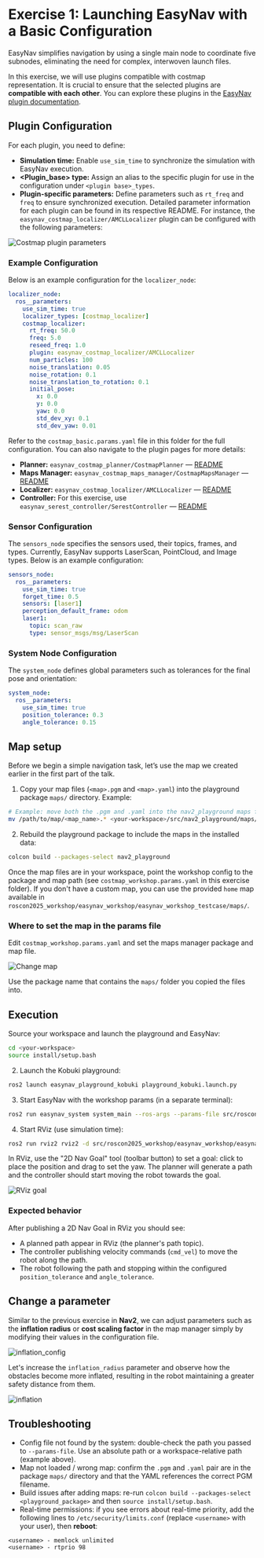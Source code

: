 # Exercise 1: Launching EasyNav with a Basic Configuration

EasyNav simplifies navigation by using a single main node to coordinate five subnodes, eliminating the need for complex, interwoven launch files.

In this exercise, we will use plugins compatible with costmap representation. It is crucial to ensure that the selected plugins are **compatible with each other**. You can explore these plugins in the [EasyNav plugin documentation](https://easynavigation.github.io/plugins/index.html).

## Plugin Configuration

For each plugin, you need to define:
- **Simulation time:** Enable `use_sim_time` to synchronize the simulation with EasyNav execution.
- **<Plugin_base> type:** Assign an alias to the specific plugin for use in the configuration under `<plugin base>_types`.
- **Plugin-specific parameters:** Define parameters such as `rt_freq` and `freq` to ensure synchronized execution. Detailed parameter information for each plugin can be found in its respective README. For instance, the `easynav_costmap_localizer/AMCLLocalizer` plugin can be configured with the following parameters:

![Costmap plugin parameters](img/costmap_plugin_params.png)

### Example Configuration

Below is an example configuration for the `localizer_node`:

```yaml
localizer_node:
  ros__parameters:
    use_sim_time: true
    localizer_types: [costmap_localizer]
    costmap_localizer:
      rt_freq: 50.0
      freq: 5.0
      reseed_freq: 1.0
      plugin: easynav_costmap_localizer/AMCLLocalizer
      num_particles: 100
      noise_translation: 0.05
      noise_rotation: 0.1
      noise_translation_to_rotation: 0.1
      initial_pose:
        x: 0.0
        y: 0.0
        yaw: 0.0
        std_dev_xy: 0.1
        std_dev_yaw: 0.01
```

Refer to the `costmap_basic.params.yaml` file in this folder for the full configuration. You can also navigate to the plugin pages for more details:
- **Planner:** `easynav_costmap_planner/CostmapPlanner` — [README](https://github.com/EasyNavigation/easynav_plugins/blob/jazzy/planners/easynav_costmap_planner/README.md)
- **Maps Manager:** `easynav_costmap_maps_manager/CostmapMapsManager` — [README](https://github.com/EasyNavigation/easynav_plugins/tree/jazzy/maps_managers/easynav_costmap_maps_manager/README.md)
- **Localizer:** `easynav_costmap_localizer/AMCLLocalizer` — [README](https://github.com/EasyNavigation/easynav_plugins/blob/jazzy/localizers/easynav_costmap_localizer/README.md)
- **Controller:** For this exercise, use `easynav_serest_controller/SerestController` — [README](https://github.com/EasyNavigation/easynav_plugins/tree/jazzy/controllers/easynav_serest_controller/README.md)

### Sensor Configuration

The `sensors_node` specifies the sensors used, their topics, frames, and types. Currently, EasyNav supports LaserScan, PointCloud, and Image types. Below is an example configuration:

```yaml
sensors_node:
  ros__parameters:
    use_sim_time: true
    forget_time: 0.5
    sensors: [laser1]
    perception_default_frame: odom
    laser1:
      topic: scan_raw
      type: sensor_msgs/msg/LaserScan
```

### System Node Configuration

The `system_node` defines global parameters such as tolerances for the final pose and orientation:

```yaml
system_node:
  ros__parameters:
    use_sim_time: true
    position_tolerance: 0.3
    angle_tolerance: 0.15
```

## Map setup

Before we begin a simple navigation task, let’s use the map we created earlier in the first part of the talk.

1. Copy your map files (`<map>.pgm` and `<map>.yaml`) into the playground package `maps/` directory. Example:
```bash
# Example: move both the .pgm and .yaml into the nav2_playground maps folder
mv /path/to/map/<map_name>.* <your-workspace>/src/nav2_playground/maps/
```

2. Rebuild the playground package to include the maps in the installed data:
```bash
colcon build --packages-select nav2_playground
```

Once the map files are in your workspace, point the workshop config to the package and map path (see `costmap_workshop.params.yaml` in this exercise folder). If you don't have a custom map, you can use the provided `home` map available in `roscon2025_workshop/easynav_workshop/easynav_workshop_testcase/maps/`.


### Where to set the map in the params file

Edit `costmap_workshop.params.yaml` and set the maps manager package and map file. 

![Change map](img/change_map.png)

Use the package name that contains the `maps/` folder you copied the files into.

## Execution

Source your workspace and launch the playground and EasyNav:

```bash
cd <your-workspace>
source install/setup.bash
```

2. Launch the Kobuki playground:
```bash
ros2 launch easynav_playground_kobuki playground_kobuki.launch.py
```

3. Start EasyNav with the workshop params (in a separate terminal):
```bash
ros2 run easynav_system system_main --ros-args --params-file src/roscon2025_workshop/easynav_workshop/easynav_workshop_testcase/exercises/1.basic_config/costmap_workshop.params.yaml 
```

4. Start RViz (use simulation time):
```bash
ros2 run rviz2 rviz2 -d src/roscon2025_workshop/easynav_workshop/easynav_workshop_testcase/rviz/costmap.rviz --ros-args -p use_sim_time:=true
```

In RViz, use the "2D Nav Goal" tool (toolbar button) to set a goal: click to place the position and drag to set the yaw. The planner will generate a path and the controller should start moving the robot towards the goal.

![RViz goal](img/rviz.png)


### Expected behavior

After publishing a 2D Nav Goal in RViz you should see:
- A planned path appear in RViz (the planner's path topic).
- The controller publishing velocity commands (`cmd_vel`) to move the robot along the path.
- The robot following the path and stopping within the configured `position_tolerance` and `angle_tolerance`.

## Change a parameter

Similar to the previous exercise in **Nav2**, we can adjust parameters such as the **inflation radius** or **cost scaling factor** in the map manager simply by modifying their values in the configuration file.

![inflation_config](img/inflation_config.png)

Let's increase the `inflation_radius` parameter and observe how the obstacles become more inflated, resulting in the robot maintaining a greater safety distance from them.

![inflation](img/inflation.png)

## Troubleshooting

- Config file not found by the system: double-check the path you passed to `--params-file`. Use an absolute path or a workspace-relative path (example above).
- Map not loaded / wrong map: confirm the `.pgm` and `.yaml` pair are in the package `maps/` directory and that the YAML references the correct PGM filename.
- Build issues after adding maps: re-run `colcon build --packages-select <playground_package>` and then `source install/setup.bash`.
- Real-time permissions: if you see errors about real-time priority, add the following lines to `/etc/security/limits.conf` (replace `<username>` with your user), then **reboot**:

```text
<username> - memlock unlimited
<username> - rtprio 98
```
